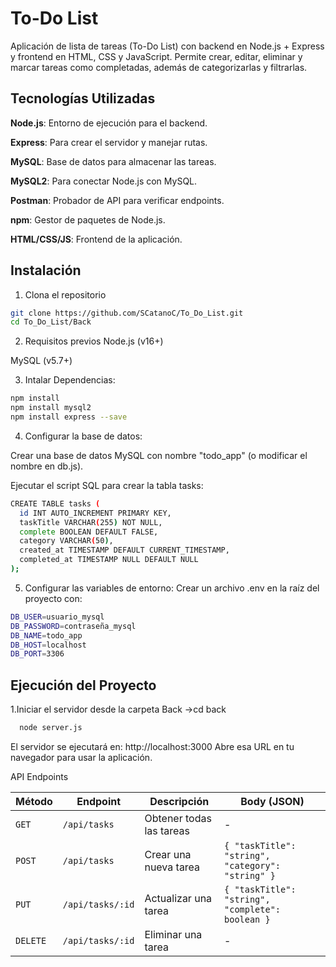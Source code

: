 
# To-Do List

Aplicación de lista de tareas (To-Do List) con backend en Node.js + Express y frontend en HTML, CSS y JavaScript.
Permite crear, editar, eliminar y marcar tareas como completadas, además de categorizarlas y filtrarlas.


## Tecnologías Utilizadas


**Node.js**: Entorno de ejecución para el backend.

**Express**: Para crear el servidor y manejar rutas.

**MySQL**: Base de datos para almacenar las tareas.

**MySQL2**:	Para conectar Node.js con MySQL.

**Postman**: Probador de API para verificar endpoints.

**npm**: Gestor de paquetes de Node.js.

**HTML/CSS/JS**: Frontend de la aplicación.



## Instalación

1. Clona el repositorio
 ```bash
git clone https://github.com/SCatanoC/To_Do_List.git
cd To_Do_List/Back

```

2. Requisitos previos
Node.js (v16+)

MySQL (v5.7+)

3. Intalar Dependencias:

```bash
npm install
npm install mysql2
npm install express --save
```
4. Configurar la base de datos:

Crear una base de datos MySQL con nombre "todo_app" (o modificar el nombre en db.js).

Ejecutar el script SQL para crear la tabla tasks:

```bash
CREATE TABLE tasks (
  id INT AUTO_INCREMENT PRIMARY KEY,
  taskTitle VARCHAR(255) NOT NULL,
  complete BOOLEAN DEFAULT FALSE,
  category VARCHAR(50),
  created_at TIMESTAMP DEFAULT CURRENT_TIMESTAMP,
  completed_at TIMESTAMP NULL DEFAULT NULL
);
```

5. Configurar las variables de entorno:
Crear un archivo .env en la raíz del proyecto con:
```bash
DB_USER=usuario_mysql
DB_PASSWORD=contraseña_mysql
DB_NAME=todo_app
DB_HOST=localhost
DB_PORT=3306
```



## Ejecución del Proyecto

1.Iniciar el servidor desde la carpeta Back ->cd back

```bash
  node server.js
```
El servidor se ejecutará en: http://localhost:3000
Abre esa URL en tu navegador para usar la aplicación.

API Endpoints

| Método | Endpoint            | Descripción                  | Body (JSON) |
|--------|---------------------|------------------------------|-------------|
| `GET`  | `/api/tasks`        | Obtener todas las tareas     | -           |
| `POST` | `/api/tasks`        | Crear una nueva tarea        | `{ "taskTitle": "string", "category": "string" }` |
| `PUT`  | `/api/tasks/:id`    | Actualizar una tarea         | `{ "taskTitle": "string", "complete": boolean }` |
| `DELETE` | `/api/tasks/:id`  | Eliminar una tarea           | -           |


